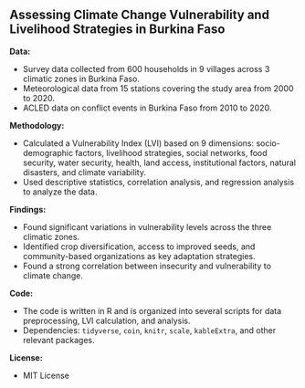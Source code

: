 ## Assessing Climate Change Vulnerability and Livelihood Strategies in Burkina Faso

**Data:**

* Survey data collected from 600 households in 9 villages across 3 climatic zones in Burkina Faso.
* Meteorological data from 15 stations covering the study area from 2000 to 2020.
* ACLED data on conflict events in Burkina Faso from 2010 to 2020.

**Methodology:**

* Calculated a Vulnerability Index (LVI) based on 9 dimensions: socio-demographic factors, livelihood strategies, social networks, food security, water security, health, land access, institutional factors, natural disasters, and climate variability.
* Used descriptive statistics, correlation analysis, and regression analysis to analyze the data.

**Findings:**

* Found significant variations in vulnerability levels across the three climatic zones.
* Identified crop diversification, access to improved seeds, and community-based organizations as key adaptation strategies.
* Found a strong correlation between insecurity and vulnerability to climate change.

**Code:**

* The code is written in R and is organized into several scripts for data preprocessing, LVI calculation, and analysis.
* Dependencies: `tidyverse`, `coin`, `knitr`, `scale`, `kableExtra`, and other relevant packages.

**License:**

* MIT License